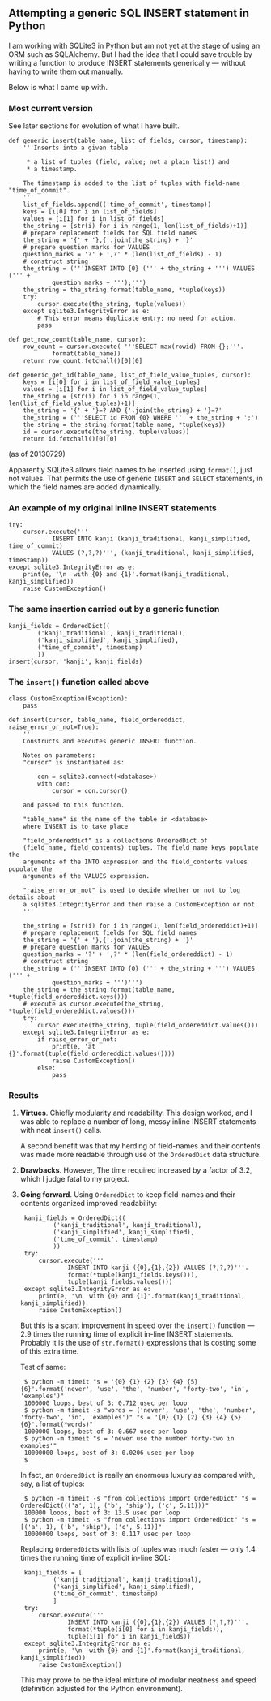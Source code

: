 ## Attempting a generic SQL INSERT statement in Python

I am working with SQLite3 in Python but am not yet at the stage of using an ORM such as SQLAlchemy. But I had the idea that I could save trouble by writing a function to produce INSERT statements generically — without having to write them out manually.

Below is what I came up with.

### Most current version

See later sections for evolution of what I have built.

~~~
def generic_insert(table_name, list_of_fields, cursor, timestamp):                
    '''Inserts into a given table                                                 
                                                                                  
     * a list of tuples (field, value; not a plain list!) and
     * a timestamp.   
                      
    The timestamp is added to the list of tuples with field-name "time_of_commit".
    '''                                                                           
    list_of_fields.append(('time_of_commit', timestamp))                          
    keys = [i[0] for i in list_of_fields]                                         
    values = [i[1] for i in list_of_fields]                                       
    the_string = [str(i) for i in range(1, len(list_of_fields)+1)]                
    # prepare replacement fields for SQL field names                              
    the_string = '{' + '},{'.join(the_string) + '}'                               
    # prepare question marks for VALUES
    question_marks = '?' + ',?' * (len(list_of_fields) - 1)                       
    # construct string                                                            
    the_string = ('''INSERT INTO {0} (''' + the_string + ''') VALUES (''' +       
            question_marks + ''');''')
    the_string = the_string.format(table_name, *tuple(keys))                      
    try:                                                                          
        cursor.execute(the_string, tuple(values))
    except sqlite3.IntegrityError as e:                                           
        # This error means duplicate entry; no need for action.                   
        pass          
                                                                                  
def get_row_count(table_name, cursor):
    row_count = cursor.execute( '''SELECT max(rowid) FROM {};'''.                 
            format(table_name))
    return row_count.fetchall()[0][0]
                      
def generic_get_id(table_name, list_of_field_value_tuples, cursor):               
    keys = [i[0] for i in list_of_field_value_tuples]                             
    values = [i[1] for i in list_of_field_value_tuples]
    the_string = [str(i) for i in range(1, len(list_of_field_value_tuples)+1)]    
    the_string = '{' + '}=? AND {'.join(the_string) + '}=?'
    the_string = ('''SELECT id FROM {0} WHERE ''' + the_string + ';')                                                                                                
    the_string = the_string.format(table_name, *tuple(keys))                      
    id = cursor.execute(the_string, tuple(values))                                
    return id.fetchall()[0][0]
~~~

(as of 20130729)

Apparently SQLite3 allows field names to be inserted using `format()`, just not values. That permits the use of generic `INSERT` and `SELECT` statements, in which the field names are added dynamically.

### An example of my original inline INSERT statements

~~~
try:
    cursor.execute('''
            INSERT INTO kanji (kanji_traditional, kanji_simplified, time_of_commit) 
            VALUES (?,?,?)''', (kanji_traditional, kanji_simplified, timestamp))
except sqlite3.IntegrityError as e:
    print(e, '\n  with {0} and {1}'.format(kanji_traditional, kanji_simplified))
    raise CustomException()
~~~

### The same insertion carried out by a generic function

~~~
kanji_fields = OrderedDict((
        ('kanji_traditional', kanji_traditional),
        ('kanji_simplified', kanji_simplified),
        ('time_of_commit', timestamp)
        ))
insert(cursor, 'kanji', kanji_fields)
~~~

### The `insert()` function called above

~~~
class CustomException(Exception):
    pass

def insert(cursor, table_name, field_ordereddict, raise_error_or_not=True):
    '''
    Constructs and executes generic INSERT function.
    
    Notes on parameters: 
    "cursor" is instantiated as:
    
        con = sqlite3.connect(<database>)
        with con:
            cursor = con.cursor()
    
    and passed to this function.
    
    "table_name" is the name of the table in <database> 
    where INSERT is to take place
    
    "field_ordereddict" is a collections.OrderedDict of 
    (field_name, field_contents) tuples. The field_name keys populate the 
    arguments of the INTO expression and the field_contents values populate the
    arguments of the VALUES expression.
    
    "raise_error_or_not" is used to decide whether or not to log details about 
    a sqlite3.IntegrityError and then raise a CustomException or not.
    '''

    the_string = [str(i) for i in range(1, len(field_ordereddict)+1)]
    # prepare replacement fields for SQL field names
    the_string = '{' + '},{'.join(the_string) + '}'
    # prepare question marks for VALUES
    question_marks = '?' + ',?' * (len(field_ordereddict) - 1)
    # construct string
    the_string = ('''INSERT INTO {0} (''' + the_string + ''') VALUES (''' + 
            question_marks + ''')''')
    the_string = the_string.format(table_name, *tuple(field_ordereddict.keys()))
    # execute as cursor.execute(the_string, *tuple(field_ordereddict.values()))
    try: 
        cursor.execute(the_string, tuple(field_ordereddict.values()))
    except sqlite3.IntegrityError as e:
        if raise_error_or_not:
            print(e, 'at {}'.format(tuple(field_ordereddict.values())))
            raise CustomException()
        else:
            pass
~~~

### Results

1. **Virtues**. Chiefly modularity and readability. This design worked, and I was able to replace a number of long, messy inline INSERT statements with neat `insert()` calls. 

   A second benefit was that my herding of field-names and their contents was made more readable through use of the `OrderedDict` data structure.

2. **Drawbacks**. However, The time required increased by a factor of 3.2, which I judge fatal to my project. 

3. **Going forward**. Using `OrderedDict` to keep field-names and their contents organized improved readability:

        kanji_fields = OrderedDict((
                ('kanji_traditional', kanji_traditional),
                ('kanji_simplified', kanji_simplified),
                ('time_of_commit', timestamp)
                ))
        try:
            cursor.execute('''
                    INSERT INTO kanji ({0},{1},{2}) VALUES (?,?,?)'''.
                    format(*tuple(kanji_fields.keys())),
                    tuple(kanji_fields.values()))
        except sqlite3.IntegrityError as e:
            print(e, '\n  with {0} and {1}'.format(kanji_traditional, kanji_simplified))
            raise CustomException()

   But this is a scant improvement in speed over the `insert()` function — 2.9 times the running time of explicit in-line INSERT statements. Probably it is the use of `str.format()` expressions that is costing some of this extra time.
   
   Test of same:

        $ python -m timeit "s = '{0} {1} {2} {3} {4} {5} {6}'.format('never', 'use', 'the', 'number', 'forty-two', 'in', 'examples')"
        1000000 loops, best of 3: 0.712 usec per loop
        $ python -m timeit -s "words = ('never', 'use', 'the', 'number', 'forty-two', 'in', 'examples')" "s = '{0} {1} {2} {3} {4} {5} {6}'.format(*words)"
        1000000 loops, best of 3: 0.667 usec per loop
        $ python -m timeit "s = 'never use the number forty-two in examples'"
        10000000 loops, best of 3: 0.0206 usec per loop
        $

    In fact, an `OrderedDict` is really an enormous luxury as compared with, say, a list of tuples:
    
        $ python -m timeit -s "from collections import OrderedDict" "s = OrderedDict((('a', 1), ('b', 'ship'), ('c', 5.11)))"
        100000 loops, best of 3: 13.5 usec per loop
        $ python -m timeit -s "from collections import OrderedDict" "s = [('a', 1), ('b', 'ship'), ('c', 5.11)]"
        10000000 loops, best of 3: 0.117 usec per loop

    Replacing `OrderedDict`s with lists of tuples was much faster — only 1.4 times the running time of explicit in-line SQL:
    
        kanji_fields = [
                ('kanji_traditional', kanji_traditional),
                ('kanji_simplified', kanji_simplified),
                ('time_of_commit', timestamp)
                ]
        try:
            cursor.execute('''
                    INSERT INTO kanji ({0},{1},{2}) VALUES (?,?,?)'''.
                    format(*tuple(i[0] for i in kanji_fields)),
                    tuple(i[1] for i in kanji_fields))
        except sqlite3.IntegrityError as e:
            print(e, '\n  with {0} and {1}'.format(kanji_traditional, kanji_simplified))
            raise CustomException()

   This may prove to be the ideal mixture of modular neatness and speed (definition adjusted for the Python environment).

